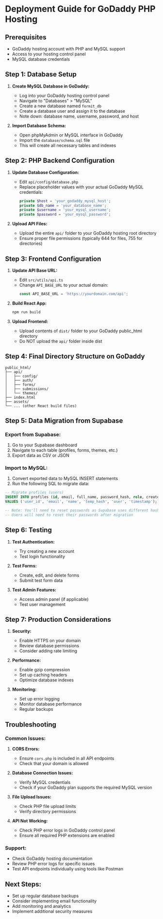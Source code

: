 # Deployment Guide for GoDaddy PHP Hosting

## Prerequisites
- GoDaddy hosting account with PHP and MySQL support
- Access to your hosting control panel
- MySQL database credentials

## Step 1: Database Setup

1. **Create MySQL Database in GoDaddy:**
   - Log into your GoDaddy hosting control panel
   - Navigate to "Databases" > "MySQL"
   - Create a new database named `formit_db`
   - Create a database user and assign it to the database
   - Note down: database name, username, password, and host

2. **Import Database Schema:**
   - Open phpMyAdmin or MySQL interface in GoDaddy
   - Import the `database/schema.sql` file
   - This will create all necessary tables and indexes

## Step 2: PHP Backend Configuration

1. **Update Database Configuration:**
   - Edit `api/config/database.php`
   - Replace placeholder values with your actual GoDaddy MySQL credentials:
     ```php
     private $host = 'your_godaddy_mysql_host';
     private $db_name = 'your_database_name';
     private $username = 'your_mysql_username';
     private $password = 'your_mysql_password';
     ```

2. **Upload API Files:**
   - Upload the entire `api/` folder to your GoDaddy hosting root directory
   - Ensure proper file permissions (typically 644 for files, 755 for directories)

## Step 3: Frontend Configuration

1. **Update API Base URL:**
   - Edit `src/utils/api.ts`
   - Change `API_BASE_URL` to your actual domain:
     ```typescript
     const API_BASE_URL = 'https://yourdomain.com/api';
     ```

2. **Build React App:**
   ```bash
   npm run build
   ```

3. **Upload Frontend:**
   - Upload contents of `dist/` folder to your GoDaddy public_html directory
   - Do NOT upload the `api/` folder inside dist

## Step 4: Final Directory Structure on GoDaddy

```
public_html/
├── api/
│   ├── config/
│   ├── auth/
│   ├── forms/
│   ├── submissions/
│   └── themes/
├── index.html
├── assets/
└── ... (other React build files)
```

## Step 5: Data Migration from Supabase

### Export from Supabase:
1. Go to your Supabase dashboard
2. Navigate to each table (profiles, forms, themes, etc.)
3. Export data as CSV or JSON

### Import to MySQL:
1. Convert exported data to MySQL INSERT statements
2. Run the following SQL to migrate data:

```sql
-- Migrate profiles (users)
INSERT INTO profiles (id, email, full_name, password_hash, role, created_at) 
VALUES ('user_id', 'email', 'name', 'temp_hash', 'user', 'timestamp');

-- Note: You'll need to reset passwords as Supabase uses different hashing
-- Users will need to reset their passwords after migration
```

## Step 6: Testing

1. **Test Authentication:**
   - Try creating a new account
   - Test login functionality

2. **Test Forms:**
   - Create, edit, and delete forms
   - Submit test form data

3. **Test Admin Features:**
   - Access admin panel (if applicable)
   - Test user management

## Step 7: Production Considerations

1. **Security:**
   - Enable HTTPS on your domain
   - Review database permissions
   - Consider adding rate limiting

2. **Performance:**
   - Enable gzip compression
   - Set up caching headers
   - Optimize database indexes

3. **Monitoring:**
   - Set up error logging
   - Monitor database performance
   - Regular backups

## Troubleshooting

### Common Issues:

1. **CORS Errors:**
   - Ensure `cors.php` is included in all API endpoints
   - Check that your domain is allowed

2. **Database Connection Issues:**
   - Verify MySQL credentials
   - Check if your GoDaddy plan supports the required MySQL version

3. **File Upload Issues:**
   - Check PHP file upload limits
   - Verify directory permissions

4. **API Not Working:**
   - Check PHP error logs in GoDaddy control panel
   - Ensure all required PHP extensions are enabled

### Support:
- Check GoDaddy hosting documentation
- Review PHP error logs for specific issues
- Test API endpoints individually using tools like Postman

## Next Steps:
- Set up regular database backups
- Consider implementing email functionality
- Add monitoring and analytics
- Implement additional security measures